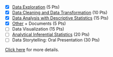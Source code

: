 - [x] [Data Exploration](./data_exploration) (5 Pts)
- [x] [Data Cleaning and Data Transformation](./data_cleaning) (10 Pts)
- [x] [Data Analysis with Descriptive Statistics](./data_analysis) (15 Pts)
- [x] [Other](../assignments) + Documents (5 Pts)
- [ ] Data Visualization (15 Pts)
- [ ] [Analytical Inferential Statistics](./hypothesis_testing) (20 Pts)
- [ ] Data Storytelling: Oral Presentation (30 Pts)

[Click here](https://github.com/sit-2021-int214/int214-project/blob/main/README.md) for more details.
